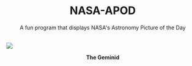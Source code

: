 <div align="center">
  <h1>
    NASA-APOD
  </h1>
</div>
  
<div align="center">
  A fun program that displays NASA's Astronomy Picture of the Day
</div>

<br>

![](https://apod.nasa.gov/apod/image/2212/GeminidoverBluemoonvalley-2000.jpg)

<p align = "center">
  <b>The Geminid</b>
</p>
